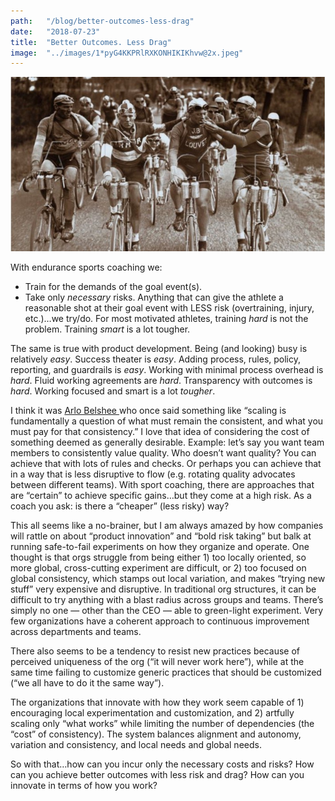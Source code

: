 ```yaml
---
path:	"/blog/better-outcomes-less-drag"
date:	"2018-07-23"
title:	"Better Outcomes. Less Drag"
image:	"../images/1*pyG4KKPRlRXKONHIKIKhvw@2x.jpeg"
---
```


![](../images/1*pyG4KKPRlRXKONHIKIKhvw@2x.jpeg)

With endurance sports coaching we:

* Train for the demands of the goal event(s).
* Take only *necessary* risks.
Anything that can give the athlete a reasonable shot at their goal event with LESS risk (overtraining, injury, etc.)…we try/do. For most motivated athletes, training *hard* is not the problem. Training *smart* is a lot tougher.

The same is true with product development. Being (and looking) busy is relatively *easy*. Success theater is *easy*. Adding process, rules, policy, reporting, and guardrails is *easy*. Working with minimal process overhead is *hard*. Fluid working agreements are *hard*. Transparency with outcomes is *hard*. Working focused and smart is a lot *tougher*.

I think it was [Arlo Belshee ](https://medium.com/u/7deb96e45d02)who once said something like “scaling is fundamentally a question of what must remain the consistent, and what you must pay for that consistency.” I love that idea of considering the cost of something deemed as generally desirable. Example: let’s say you want team members to consistently value quality. Who doesn’t want quality? You can achieve that with lots of rules and checks. Or perhaps you can achieve that in a way that is less disruptive to flow (e.g. rotating quality advocates between different teams). With sport coaching, there are approaches that are “certain” to achieve specific gains…but they come at a high risk. As a coach you ask: is there a “cheaper” (less risky) way?

This all seems like a no-brainer, but I am always amazed by how companies will rattle on about “product innovation” and “bold risk taking” but balk at running safe-to-fail experiments on how they organize and operate. One thought is that orgs struggle from being either 1) too locally oriented, so more global, cross-cutting experiment are difficult, or 2) too focused on global consistency, which stamps out local variation, and makes “trying new stuff” very expensive and disruptive. In traditional org structures, it can be difficult to try anything with a blast radius across groups and teams. There’s simply no one — other than the CEO — able to green-light experiment. Very few organizations have a coherent approach to continuous improvement across departments and teams.

There also seems to be a tendency to resist new practices because of perceived uniqueness of the org (“it will never work here”), while at the same time failing to customize generic practices that should be customized (“we all have to do it the same way”).

The organizations that innovate with how they work seem capable of 1) encouraging local experimentation and customization, and 2) artfully scaling only “what works” while limiting the number of dependencies (the “cost” of consistency). The system balances alignment and autonomy, variation and consistency, and local needs and global needs.

So with that…how can you incur only the necessary costs and risks? How can you achieve better outcomes with less risk and drag? How can you innovate in terms of how you work?

